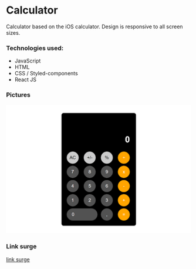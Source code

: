 # Calculator
Calculator based on the iOS calculator. Design is responsive to all screen sizes.

### Technologies used:
* JavaScript
* HTML
* CSS / Styled-components
* React JS

### Pictures
![image of the calculator](https://github.com/francinehahn/calculator/blob/main/img-calculator.png)

### Link surge
[link surge](http://dapper-road.surge.sh/)